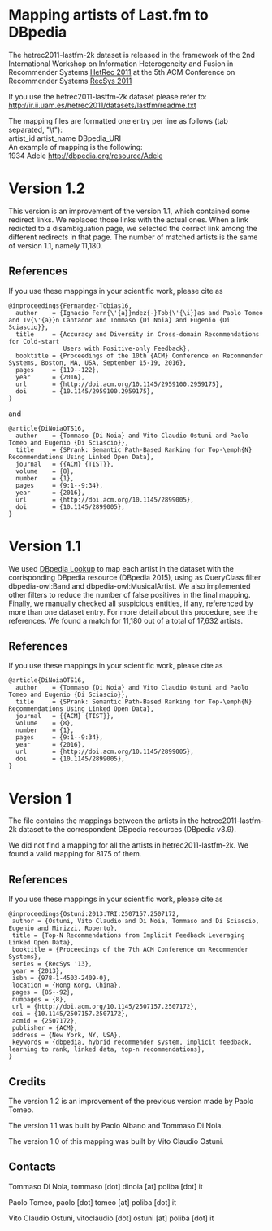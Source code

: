 Mapping artists of Last.fm to DBpedia
=======================
The hetrec2011-lastfm-2k dataset is released in the framework of the 2nd International Workshop on Information Heterogeneity and Fusion in Recommender Systems [HetRec 2011](http://ir.ii.uam.es/hetrec2011)
at the 5th ACM Conference on Recommender Systems [RecSys 2011](http://recsys.acm.org/2011) 

If you use the hetrec2011-lastfm-2k dataset please refer to:  
   http://ir.ii.uam.es/hetrec2011/datasets/lastfm/readme.txt  

The mapping files are formatted one entry per line as follows (tab separated, "\t"):  
artist_id	artist_name	DBpedia_URI  
An example of mapping is the following:  
1934	Adele	http://dbpedia.org/resource/Adele  

Version 1.2
=======================
This version is an improvement of the version 1.1, which contained some redirect links. 
We replaced those links with the actual ones. When a link redicted to a disambiguation page, we selected the correct link among the different redirects in that page.
The number of matched artists is the same of version 1.1, namely 11,180.

References
----------
If you use these mappings in your scientific work, please cite as  

~~~
@inproceedings{Fernandez-Tobias16,
  author    = {Ignacio Fern{\'{a}}ndez{-}Tob{\'{\i}}as and Paolo Tomeo and Iv{\'{a}}n Cantador and Tommaso {Di Noia} and Eugenio {Di Sciascio}},
  title     = {Accuracy and Diversity in Cross-domain Recommendations for Cold-start
               Users with Positive-only Feedback},
  booktitle = {Proceedings of the 10th {ACM} Conference on Recommender Systems, Boston, MA, USA, September 15-19, 2016},
  pages     = {119--122},
  year      = {2016},
  url       = {http://doi.acm.org/10.1145/2959100.2959175},
  doi       = {10.1145/2959100.2959175},
}
~~~
and
~~~
@article{DiNoiaOTS16,
  author    = {Tommaso {Di Noia} and Vito Claudio Ostuni and Paolo Tomeo and Eugenio {Di Sciascio}},
  title     = {SPrank: Semantic Path-Based Ranking for Top-\emph{N} Recommendations Using Linked Open Data},
  journal   = {{ACM} {TIST}},
  volume    = {8},
  number    = {1},
  pages     = {9:1--9:34},
  year      = {2016},
  url       = {http://doi.acm.org/10.1145/2899005},
  doi       = {10.1145/2899005},
}
~~~


Version 1.1
=======================

We used [DBpedia Lookup](https://github.com/dbpedia/lookup) to map each artist in the dataset with the corrisponding DBpedia resource (DBpedia 2015), using as QueryClass filter dbpedia-owl:Band and dbpedia-owl:MusicalArtist. We also implemented other filters to reduce the number of false positives in the final mapping. Finally, we manually checked all suspicious entities, if any, referenced by more than one dataset entry. For more detail about this procedure, see the references.
We found a match for 11,180 out of a total of 17,632 artists.


References
----------
   
If you use these mappings in your scientific work, please cite as  
~~~
@article{DiNoiaOTS16,
  author    = {Tommaso {Di Noia} and Vito Claudio Ostuni and Paolo Tomeo and Eugenio {Di Sciascio}},
  title     = {SPrank: Semantic Path-Based Ranking for Top-\emph{N} Recommendations Using Linked Open Data},
  journal   = {{ACM} {TIST}},
  volume    = {8},
  number    = {1},
  pages     = {9:1--9:34},
  year      = {2016},
  url       = {http://doi.acm.org/10.1145/2899005},
  doi       = {10.1145/2899005},
}
~~~
   

Version 1
=======================

The file contains the mappings between the artists in the hetrec2011-lastfm-2k dataset to the correspondent DBpedia resources (DBpedia v3.9). 

We did not find a mapping for all the artists in hetrec2011-lastfm-2k. We found a valid mapping for 8175 of them.  


References
----------
   
If you use these mappings in your scientific work, please cite as  

~~~
@inproceedings{Ostuni:2013:TRI:2507157.2507172,
 author = {Ostuni, Vito Claudio and Di Noia, Tommaso and Di Sciascio, Eugenio and Mirizzi, Roberto},
 title = {Top-N Recommendations from Implicit Feedback Leveraging Linked Open Data},
 booktitle = {Proceedings of the 7th ACM Conference on Recommender Systems},
 series = {RecSys '13},
 year = {2013},
 isbn = {978-1-4503-2409-0},
 location = {Hong Kong, China},
 pages = {85--92},
 numpages = {8},
 url = {http://doi.acm.org/10.1145/2507157.2507172},
 doi = {10.1145/2507157.2507172},
 acmid = {2507172},
 publisher = {ACM},
 address = {New York, NY, USA},
 keywords = {dbpedia, hybrid recommender system, implicit feedback, learning to rank, linked data, top-n recommendations},
}
~~~

Credits
-------
   
   The version 1.2 is an improvement of the previous version made by Paolo Tomeo.
   
   The version 1.1 was built by Paolo Albano and Tommaso Di Noia.

   The version 1.0 of this mapping was built by Vito Claudio Ostuni.


Contacts
-------

   Tommaso Di Noia, tommaso [dot] dinoia [at] poliba [dot] it  
   
   Paolo Tomeo, paolo [dot] tomeo [at] poliba [dot] it 
   
   Vito Claudio Ostuni, vitoclaudio [dot] ostuni [at] poliba [dot] it   
